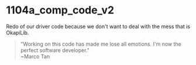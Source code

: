 # 1104a_comp_code_v2
Redo of our driver code because we don't want to deal with the mess that is OkapiLib.

> "Working on this code has made me lose all emotions. I'm now the perfect software developer."  
~Marco Tan


